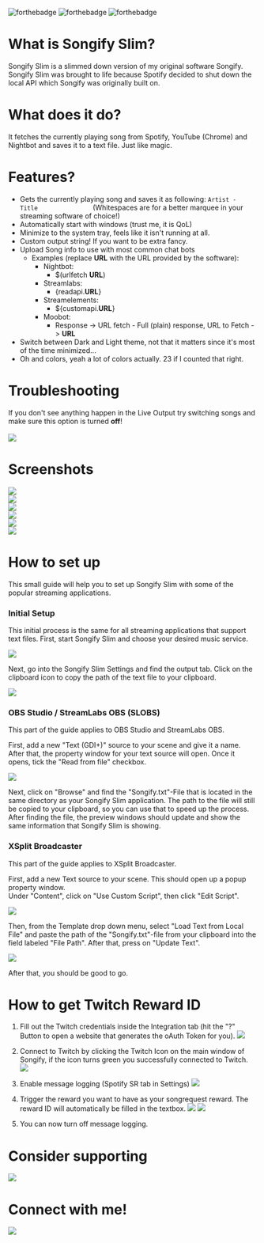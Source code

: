 ![forthebadge](https://forthebadge.com/images/badges/made-with-c-sharp.svg) ![forthebadge](https://forthebadge.com/images/badges/built-with-love.svg) ![forthebadge](https://forthebadge.com/images/badges/60-percent-of-the-time-works-every-time.svg) 

# What is Songify Slim?

Songify Slim is a slimmed down version of my original software Songify. Songify Slim was brought to life because Spotify decided to shut down the local API which Songify was originally built on. 

# What does it do?

It fetches the currently playing song from Spotify, YouTube (Chrome) and Nightbot and saves it to a text file. Just like magic. 

# Features?

* Gets the currently playing song and saves it as following: `Artist - Title               ` (Whitespaces are for a better marquee in your streaming software of choice!)
* Automatically start with windows (trust me, it is QoL)
* Minimize to the system tray, feels like it isn't running at all.
* Custom output string! If you want to be extra fancy.
* Upload Song info to use with most common chat bots
  * Examples (replace **URL** with the URL provided by the software):
    * Nightbot: 
      * $(urlfetch **URL**)
    * Streamlabs: 
      * {readapi.**URL**}  
    * Streamelements:  
      * ${customapi.**URL**}
    * Moobot:  
      * Response -> URL fetch - Full (plain) response, URL to Fetch -> **URL**
* Switch between Dark and Light theme, not that it matters since it's most of the time minimized...
* Oh and colors, yeah a lot of colors actually. 23 if I counted that right.



# Troubleshooting
If you don't see anything happen in the Live Output try switching songs and make sure this option is turned **off**!
<br/>
<br/>
![](https://i.imgur.com/VUoPNbZ.png)

# Screenshots
![](http://songify.bloemacher.com/img/Songify_Slim_1.png)  
![](http://songify.bloemacher.com/img/Songify_Slim_2.png)  
![](http://songify.bloemacher.com/img/Songify_Slim_3.png)  
![](http://songify.bloemacher.com/img/Songify_Slim_4.png)  
![](http://songify.bloemacher.com/img/Songify_Slim_5.png)  
![](http://songify.bloemacher.com/img/Songify_Slim_6.png)  

# How to set up
This small guide will help you to set up Songify Slim with some of the popular streaming applications.

### Initial Setup
This initial process is the same for all streaming applications that support text files.
First, start Songify Slim and choose your desired music service.

![](https://i.imgur.com/uEHboqi.png)

Next, go into the Songify Slim Settings and find the output tab.
Click on the clipboard icon to copy the path of the text file to your clipboard.

![](https://i.imgur.com/3tKtHwD.png)

### OBS Studio / StreamLabs OBS (SLOBS)
This part of the guide applies to OBS Studio and StreamLabs OBS.

First, add a new "Text (GDI+)" source to your scene and give it a name. After that, the property window for your text source will open. Once it opens, tick the "Read from file" checkbox.

![](https://i.imgur.com/JVjKvDt.png)

Next, click on "Browse" and find the "Songify.txt"-File that is located in the same directory as your Songify Slim application. The path to the file will still be copied to your clipboard, so you can use that to speed up the process. After finding the file, the preview windows should update and show the same information that Songify Slim is showing.

### XSplit Broadcaster
This part of the guide applies to XSplit Broadcaster.

First, add a new Text source to your scene. This should open up a popup property window.  
Under "Content", click on "Use Custom Script", then click "Edit Script".

![](https://i.imgur.com/vM7ZLA3.png)

Then, from the Template drop down menu, select "Load Text from Local File" and paste the path of the "Songify.txt"-file from your clipboard into the field labeled "File Path". After that, press on "Update Text".

![](https://i.imgur.com/NNQRK4o.png)

After that, you should be good to go.

# How to get Twitch Reward ID

1. Fill out the Twitch credentials inside the Integration tab (hit the "?" Button to open a website that generates the oAuth Token for you).
![](http://songify.bloemacher.com/img/songify_reward_1.png)

2. Connect to Twitch by clicking the Twitch Icon on the main window of Songify, if the icon turns green you successfully connected to Twitch. 
![](http://songify.bloemacher.com/img/songify_reward_2.png)

3. Enable message logging (Spotify SR tab in Settings) 
![](http://songify.bloemacher.com/img/songify_reward_4.png)

4. Trigger the reward you want to have as your songrequest reward. The reward ID will automatically be filled in the textbox.
![](http://songify.bloemacher.com/img/songify_reward_3.png)
![](http://songify.bloemacher.com/img/songify_reward_5.png)

5. You can now turn off message logging.

# Consider supporting 
[<img src="https://c5.patreon.com/external/logo/become_a_patron_button.png"  target="_blank">](https://www.patreon.com/bePatron?u=31732074)

# Connect with me!
[<img src="http://songify.bloemacher.com/img/discord.png"  target="_blank">](https://discordapp.com/invite/H8nd4T4)
